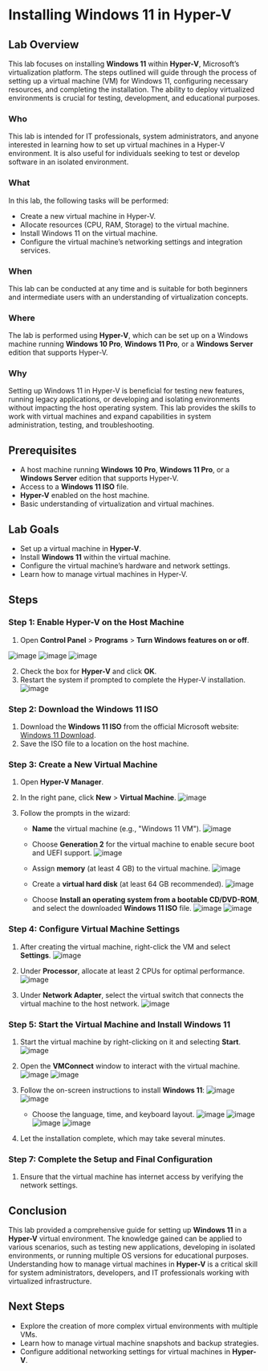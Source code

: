# Installing Windows 11 in Hyper-V

## Lab Overview

This lab focuses on installing **Windows 11** within **Hyper-V**, Microsoft’s virtualization platform. The steps outlined will guide through the process of setting up a virtual machine (VM) for Windows 11, configuring necessary resources, and completing the installation. The ability to deploy virtualized environments is crucial for testing, development, and educational purposes.

### Who
This lab is intended for IT professionals, system administrators, and anyone interested in learning how to set up virtual machines in a Hyper-V environment. It is also useful for individuals seeking to test or develop software in an isolated environment.

### What
In this lab, the following tasks will be performed:
- Create a new virtual machine in Hyper-V.
- Allocate resources (CPU, RAM, Storage) to the virtual machine.
- Install Windows 11 on the virtual machine.
- Configure the virtual machine’s networking settings and integration services.

### When
This lab can be conducted at any time and is suitable for both beginners and intermediate users with an understanding of virtualization concepts.

### Where
The lab is performed using **Hyper-V**, which can be set up on a Windows machine running **Windows 10 Pro**, **Windows 11 Pro**, or a **Windows Server** edition that supports Hyper-V.

### Why
Setting up Windows 11 in Hyper-V is beneficial for testing new features, running legacy applications, or developing and isolating environments without impacting the host operating system. This lab provides the skills to work with virtual machines and expand capabilities in system administration, testing, and troubleshooting.

## Prerequisites

- A host machine running **Windows 10 Pro**, **Windows 11 Pro**, or a **Windows Server** edition that supports Hyper-V.
- Access to a **Windows 11 ISO** file.
- **Hyper-V** enabled on the host machine.
- Basic understanding of virtualization and virtual machines.

## Lab Goals

- Set up a virtual machine in **Hyper-V**.
- Install **Windows 11** within the virtual machine.
- Configure the virtual machine’s hardware and network settings.
- Learn how to manage virtual machines in Hyper-V.

## Steps

### Step 1: Enable Hyper-V on the Host Machine
1. Open **Control Panel** > **Programs** > **Turn Windows features on or off**.

![image](https://github.com/user-attachments/assets/7d3306d7-8351-4c5d-ae5e-20e40f2e1f5b)
![image](https://github.com/user-attachments/assets/2f618c45-f13c-4e4c-b84b-bcad9b8f8772)
![image](https://github.com/user-attachments/assets/a369d0eb-87a0-4e5f-92b1-3aade6cc1c3c)

2. Check the box for **Hyper-V** and click **OK**.
3. Restart the system if prompted to complete the Hyper-V installation.
![image](https://github.com/user-attachments/assets/51195264-50c8-4055-803d-00354a73600a)

### Step 2: Download the Windows 11 ISO
1. Download the **Windows 11 ISO** from the official Microsoft website: [Windows 11 Download](https://www.microsoft.com/en-us/software-download/windows11).
2. Save the ISO file to a location on the host machine.

### Step 3: Create a New Virtual Machine
1. Open **Hyper-V Manager**.
2. In the right pane, click **New** > **Virtual Machine**.
![image](https://github.com/user-attachments/assets/089384c8-bf1c-4199-9c3e-2354e8297b8d)

3. Follow the prompts in the wizard:
   - **Name** the virtual machine (e.g., "Windows 11 VM").
   ![image](https://github.com/user-attachments/assets/d345afa7-d6b7-427a-8d09-272f9aac2ae7)

   - Choose **Generation 2** for the virtual machine to enable secure boot and UEFI support.
![image](https://github.com/user-attachments/assets/fee12d9d-9b4b-4b0e-b86f-9d3f813176e1)

   - Assign **memory** (at least 4 GB) to the virtual machine.
![image](https://github.com/user-attachments/assets/37e14ed0-f8c0-4299-8691-adeeee6ec050)

   - Create a **virtual hard disk** (at least 64 GB recommended).
![image](https://github.com/user-attachments/assets/92a8c776-8820-475b-a044-1ffe22ae742d)

    - Choose **Install an operating system from a bootable CD/DVD-ROM**, and select the downloaded **Windows 11 ISO** file.
![image](https://github.com/user-attachments/assets/425e56f8-76b4-4b02-89e2-c06d81e56c9d)
![image](https://github.com/user-attachments/assets/e68026fe-ab69-4f24-a9c2-62f09fe6cb15)

### Step 4: Configure Virtual Machine Settings
1. After creating the virtual machine, right-click the VM and select **Settings**.
![image](https://github.com/user-attachments/assets/8ba1a61a-d042-4ee0-bf29-a4a573f060e4)

2. Under **Processor**, allocate at least 2 CPUs for optimal performance.
![image](https://github.com/user-attachments/assets/92524e4c-1ed5-410b-bad5-b16f63741687)

3. Under **Network Adapter**, select the virtual switch that connects the virtual machine to the host network.
![image](https://github.com/user-attachments/assets/413b0e9d-6f6d-4f2e-a0d2-ab3c2954f63c)

### Step 5: Start the Virtual Machine and Install Windows 11
1. Start the virtual machine by right-clicking on it and selecting **Start**.
![image](https://github.com/user-attachments/assets/66a5c977-fac8-4dfa-a5cd-537b8729c7cb)

2. Open the **VMConnect** window to interact with the virtual machine.
![image](https://github.com/user-attachments/assets/55b0ebb5-5e87-4637-a59e-d959d04cf9fe)
![image](https://github.com/user-attachments/assets/911855f8-00a9-41be-92fb-d2d8477418ca)

3. Follow the on-screen instructions to install **Windows 11**:
![image](https://github.com/user-attachments/assets/f80fc3ad-1add-44cd-99cd-13e894452359)
![image](https://github.com/user-attachments/assets/2a1c15c2-427d-4382-862c-87dca0c7fcf0)

   - Choose the language, time, and keyboard layout.
![image](https://github.com/user-attachments/assets/a47bc48c-0489-4531-af28-de48d1e6dd21)
![image](https://github.com/user-attachments/assets/f2aede55-469e-46a4-9dde-6b21937c8cc7)
![image](https://github.com/user-attachments/assets/f8926690-3087-458d-a1f5-27da107502e3)
![image](https://github.com/user-attachments/assets/b59c891c-ff15-4fdb-85bf-516e6ad92bd3)

5. Let the installation complete, which may take several minutes.


### Step 7: Complete the Setup and Final Configuration
1. Ensure that the virtual machine has internet access by verifying the network settings.

## Conclusion

This lab provided a comprehensive guide for setting up **Windows 11** in a **Hyper-V** virtual environment. The knowledge gained can be applied to various scenarios, such as testing new applications, developing in isolated environments, or running multiple OS versions for educational purposes. Understanding how to manage virtual machines in **Hyper-V** is a critical skill for system administrators, developers, and IT professionals working with virtualized infrastructure.

## Next Steps

- Explore the creation of more complex virtual environments with multiple VMs.
- Learn how to manage virtual machine snapshots and backup strategies.
- Configure additional networking settings for virtual machines in **Hyper-V**.

